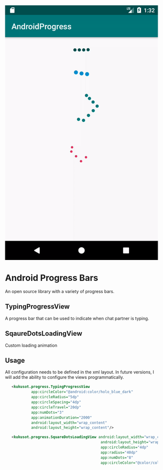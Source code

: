 ![AndroidProgress](_assets/progress_bars.gif)

# Android Progress Bars

An open source library with a variety of progress bars.

## TypingProgressView

A progress bar that can be used to indicate when chat partner is typing.

## SqaureDotsLoadingView

Custom loading animation

## Usage

All configuration needs to be defined in the xml layout.
In future versions, I will add the ability to configure the views programmatically.

```xml
   <kukusot.progress.TypingProgressView
            app:circleColor="@android:color/holo_blue_dark"
            app:circleRadius="5dp"
            app:circleSpacing="4dp"
            app:circleTravel="20dp"
            app:numDots="3"
            app:animationDuration="2000"
            android:layout_width="wrap_content"
            android:layout_height="wrap_content"/>
```

```xml
   <kukusot.progress.SquareDotsLoadingView android:layout_width="wrap_content"
                                            android:layout_height="wrap_content"
                                            app:circleRadius="4dp"
                                            app:radius="40dp"
                                            app:numDots="8"
                                            app:circleColor="@color/colorPrimary"/>
```

